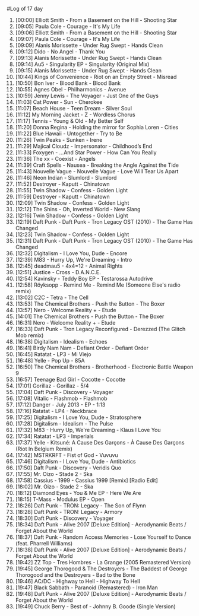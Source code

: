 #Log of 17 day

1. [00:00] Elliott Smith - From a Basement on the Hill - Shooting Star
1. [09:05] Paula Cole - Courage - It's My Life
1. [09:06] Elliott Smith - From a Basement on the Hill - Shooting Star
1. [09:07] Paula Cole - Courage - It's My Life
1. [09:09] Alanis Morissette - Under Rug Swept - Hands Clean
1. [09:12] Dido - No Angel - Thank You
1. [09:13] Alanis Morissette - Under Rug Swept - Hands Clean
1. [09:14] Au5 - Singularity EP - Singularity (Original Mix)
1. [09:15] Alanis Morissette - Under Rug Swept - Hands Clean
1. [10:44] Kings of Convenience - Riot on an Empty Street - Misread
1. [10:50] Bon Iver - Blood Bank - Blood Bank
1. [10:55] Agnes Obel - Philharmonics - Avenue
1. [10:59] Jenny Lewis - The Voyager - Just One of the Guys
1. [11:03] Cat Power - Sun - Cherokee
1. [11:07] Beach House - Teen Dream - Silver Soul
1. [11:12] My Morning Jacket - Z - Wordless Chorus
1. [11:17] Tennis - Young & Old - My Better Self
1. [11:20] Donna Regina - Holding the mirror for Sophia Loren - Cities
1. [11:22] Blue Hawaii - Untogether - Try to Be
1. [11:26] Twin Peaks - Sunken - Irene
1. [11:29] Majical Cloudz - Impersonator - Childhood’s End
1. [11:33] Foxygen - …And Star Power - How Can You Really
1. [11:36] The xx - Coexist - Angels
1. [11:39] Craft Spells - Nausea - Breaking the Angle Against the Tide
1. [11:43] Nouvelle Vague - Nouvelle Vague - Love Will Tear Us Apart
1. [11:46] Neon Indian - Slumlord - Slumlord
1. [11:52] Destroyer - Kaputt - Chinatown
1. [11:55] Twin Shadow - Confess - Golden Light
1. [11:59] Destroyer - Kaputt - Chinatown
1. [12:09] Twin Shadow - Confess - Golden Light
1. [12:12] The Shins - Oh, Inverted World - New Slang
1. [12:16] Twin Shadow - Confess - Golden Light
1. [12:19] Daft Punk - Daft Punk - Tron Legacy OST (2010) - The Game Has Changed
1. [12:23] Twin Shadow - Confess - Golden Light
1. [12:31] Daft Punk - Daft Punk - Tron Legacy OST (2010) - The Game Has Changed
1. [12:32] Digitalism - I Love You, Dude - Encore
1. [12:39] M83 - Hurry Up, We're Dreaming - Intro
1. [12:45] deadmau5 - 4x4=12 - Animal Rights
1. [12:51] Justice - Cross - D.A.N.C.E.
1. [12:54] Kavinsky - Teddy Boy EP - Testarossa Autodrive
1. [12:58] Röyksopp - Remind Me - Remind Me (Someone Else's radio remix)
1. [13:02] C2C - Tetra - The Cell
1. [13:53] The Chemical Brothers - Push the Button - The Boxer
1. [13:57] Nero - Welcome Reality + - Etude
1. [14:01] The Chemical Brothers - Push the Button - The Boxer
1. [16:31] Nero - Welcome Reality + - Etude
1. [16:33] Daft Punk - Tron Legacy Reconfigured - Derezzed (The Glitch Mob remix)
1. [16:38] Digitalism - Idealism - Echoes
1. [16:41] Birdy Nam Nam - Defiant Order - Defiant Order
1. [16:45] Ratatat - LP3 - Mi Viejo
1. [16:48] Yelle - Pop Up - 85A
1. [16:50] The Chemical Brothers - Brotherhood - Electronic Battle Weapon 9
1. [16:57] Teenage Bad Girl - Cocotte - Cocotte
1. [17:01] Gorillaz - Gorillaz - 5/4
1. [17:04] Daft Punk - Discovery - Voyager
1. [17:08] Vitalic - Flashmob - Flashmob
1. [17:12] Danger - July 2013 - EP - 1:13
1. [17:16] Ratatat - LP4 - Neckbrace
1. [17:25] Digitalism - I Love You, Dude - Stratosphere
1. [17:28] Digitalism - Idealism - The Pulse
1. [17:32] M83 - Hurry Up, We're Dreaming - Klaus I Love You
1. [17:34] Ratatat - LP3 - Imperials
1. [17:37] Yelle - Kitsuné: A Cause Des Garçons - À Cause Des Garçons (Riot In Belgium Remix)
1. [17:42] MSTRKRFT - Fist of God - Vuvuvu
1. [17:46] Digitalism - I Love You, Dude - Antibiotics
1. [17:50] Daft Punk - Discovery - Veridis Quo
1. [17:55] Mr. Oizo - Stade 2 - Ska
1. [17:58] Cassius - 1999 - Cassius 1999 [Remix] [Radio Edit]
1. [18:02] Mr. Oizo - Stade 2 - Ska
1. [18:12] Diamond Eyes - You & Me EP - Here We Are
1. [18:15] T-Mass - Modulus EP - Open
1. [18:26] Daft Punk - TRON: Legacy - The Son of Flynn
1. [18:28] Daft Punk - TRON: Legacy - Armory
1. [18:30] Daft Punk - Discovery - Voyager
1. [18:34] Daft Punk - Alive 2007 [Deluxe Edition] - Aerodynamic Beats / Forget About the World
1. [18:37] Daft Punk - Random Access Memories - Lose Yourself to Dance (feat. Pharrell Williams)
1. [18:38] Daft Punk - Alive 2007 [Deluxe Edition] - Aerodynamic Beats / Forget About the World
1. [19:42] ZZ Top - Tres Hombres - La Grange (2005 Remastered Version)
1. [19:45] George Thorogood & The Destroyers - The Baddest of George Thorogood and the Destroyers - Bad to the Bone
1. [19:46] AC/DC - Highway to Hell - Highway To Hell
1. [19:47] Black Sabbath - Paranoid (Remastered) - Iron Man
1. [19:48] Daft Punk - Alive 2007 [Deluxe Edition] - Aerodynamic Beats / Forget About the World
1. [19:49] Chuck Berry - Best of - Johnny B. Goode (Single Version)
